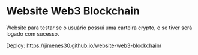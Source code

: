# Website Web3 Blockchain 
Website para testar se o usuário possui uma carteira crypto, e se tiver será logado com sucesso.

Deploy: https://jimenes30.github.io/website-web3-blockchain/
